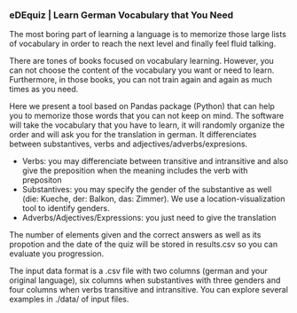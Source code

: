 ### eDEquiz | Learn German Vocabulary that You Need

The most boring part of learning a language is to memorize those large lists of vocabulary in order to reach the next level and finally feel fluid talking.

There are tones of books focused on vocabulary learning. However, you can not choose the content of the vocabulary you want or need to learn. Furthermore, in those books, you can not train again and again as much times as you need.

Here we present a tool based on Pandas package (Python) that can help you to memorize those words that you can not keep on mind. The software will take the vocabulary that you have to learn, it will randomly organize the order and will ask you for the translation in german. It differenciates between substantives, verbs and adjectives/adverbs/expresions. 

- Verbs: you may differenciate between transitive and intransitive and also give the preposition when the meaning includes the verb with prepositon
- Substantives: you may specify the gender of the substantive as well (die: Kueche, der: Balkon, das: Zimmer). We use a location-visualization tool to identify genders.
- Adverbs/Adjectives/Expressions: you just need to give the translation

The number of elements given and the correct answers as well as its propotion and the date of the quiz will be stored in results.csv so you can evaluate you progression.

The input data format is a .csv file with two columns (german and your original language), six columns when substantives with three genders and four columns when verbs transitive and intransitive. You can explore several examples in ./data/ of input files.

